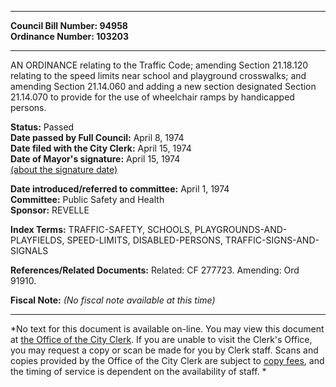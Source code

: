 * * * * *  
  
**Council Bill Number: [](#h0)[](#h2)94958**   
**Ordinance Number: 103203**  
  
* * * * *  
  
AN ORDINANCE relating to the Traffic Code; amending Section 21.18.120 relating to the speed limits near school and playground crosswalks; and amending Section 21.14.060 and adding a new section designated Section 21.14.070 to provide for the use of wheelchair ramps by handicapped persons.  
  
**Status:** Passed   
**Date passed by Full Council:** April 8, 1974   
**Date filed with the City Clerk:** April 15, 1974   
**Date of Mayor's signature:** April 15, 1974   
[(about the signature date)](/~public/approvaldate.htm)   
  
  
**Date introduced/referred to committee:** April 1, 1974   
**Committee:** Public Safety and Health   
**Sponsor:** REVELLE   
  
**Index Terms:** TRAFFIC-SAFETY, SCHOOLS, PLAYGROUNDS-AND-PLAYFIELDS, SPEED-LIMITS, DISABLED-PERSONS, TRAFFIC-SIGNS-AND-SIGNALS  
  
**References/Related Documents:** Related: CF 277723. Amending: Ord 91910.  
  
**Fiscal Note:** *(No fiscal note available at this time)*  
  
* * * * *  
  
*No text for this document is available on-line. You may view this document at [the Office of the City Clerk](http://www.seattle.gov/leg/clerk/contactUs.htm). If you are unable to visit the Clerk's Office, you may request a copy or scan be made for you by Clerk staff. Scans and copies provided by the Office of the City Clerk are subject to [copy fees](http://clerk.seattle.gov/~public/clerkfees.htm), and the timing of service is dependent on the availability of staff. *  
  
  
